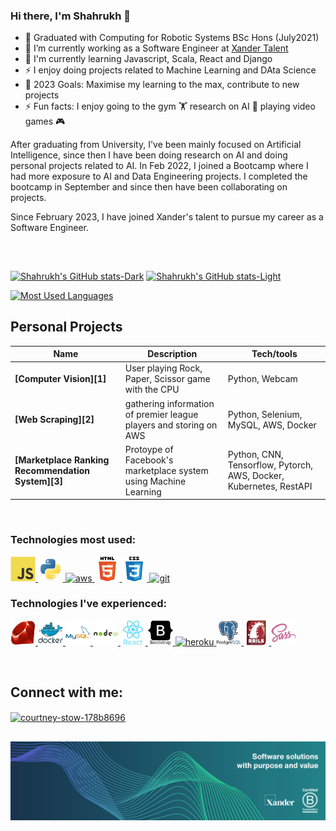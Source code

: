 ### Hi there, I'm Shahrukh 👋

- 🌱  Graduated with Computing for Robotic Systems BSc Hons (July2021)
- 🔭  I’m currently working as a Software Engineer at [Xander Talent](https://www.xandertalent.com/)
- 🌱  I'm currently learning Javascript, Scala, React and Django
- ⚡  I enjoy doing projects related to Machine Learning and DAta Science
- 🥅  2023 Goals: Maximise my learning to the max, contribute to new projects
- ⚡  Fun facts: I enjoy going to the gym 🏋️ research on AI 🥁 playing video games 🎮

After graduating from University, I've been mainly focused on Artificial Intelligence, since then I have been doing research on AI and doing personal projects related to AI. In Feb 2022, I joined a Bootcamp where I had more exposure to AI and Data Engineering projects. I completed the bootcamp in September and since then have been collaborating on projects.

Since February 2023, I have joined Xander's talent to pursue my career as a Software Engineer.

##
<br/>

[![Shahrukh's GitHub stats-Dark](https://github-readme-stats.vercel.app/api?username=Scharukh7&show_icons=true&theme=dark#gh-dark-mode-only)](https://github.com/anuraghazra/github-readme-stats#gh-dark-mode-only)
[![Shahrukh's GitHub stats-Light](https://github-readme-stats.vercel.app/api?username=Scharukh7&show_icons=true&theme=default#gh-light-mode-only)](https://github.com/anuraghazra/github-readme-stats#gh-light-mode-only)


[![Most Used Languages](https://github-readme-stats.vercel.app/api/top-langs/?username=Scharukh7&layout=compact)](https://github.com/Scharukh7/github-readme-stats)

## <a name="projects">Personal Projects</a>

| Name                         | Description                     | Tech/tools                                                        |
| -----------------------------| ------------------------        | ----------------------
| **[Computer Vision][1]**      | User playing Rock, Paper, Scissor game with the CPU      | Python, Webcam
| **[Web Scraping][2]**       | gathering information of premier league players and storing on AWS | Python, Selenium, MySQL, AWS, Docker
| **[Marketplace Ranking Recommendation System][3]**    | Protoype of Facebook's marketplace system using Machine Learning  | Python, CNN, Tensorflow, Pytorch, AWS, Docker, Kubernetes, RestAPI   

<br/>

### Technologies most used:
<p align="left"> <a href="https://developer.mozilla.org/en-US/docs/Web/JavaScript" target="_blank" rel="noreferrer"> <img src="https://raw.githubusercontent.com/devicons/devicon/master/icons/javascript/javascript-original.svg" alt="javascript" width="40" height="40"/> </a> <a href="https://www.python.org" target="_blank" rel="noreferrer"> <img src="https://raw.githubusercontent.com/devicons/devicon/master/icons/python/python-original.svg" alt="python" width="40" height="40"/> </a>   <a href="https://aws.amazon.com" target="_blank" rel="noreferrer"> <img src="https://cdn.jsdelivr.net/gh/devicons/devicon/icons/amazonwebservices/amazonwebservices-original.svg" alt="aws" width="40" height="40"/> </a> <a href="https://www.w3.org/html/" target="_blank" rel="noreferrer"> <img src="https://raw.githubusercontent.com/devicons/devicon/master/icons/html5/html5-original-wordmark.svg" alt="html5" width="40" height="40"/> </a> <a href="https://www.w3schools.com/css/" target="_blank" rel="noreferrer"> <img src="https://raw.githubusercontent.com/devicons/devicon/master/icons/css3/css3-original-wordmark.svg" alt="css3" width="40" height="40"/> </a> <a href="https://git-scm.com/" target="_blank" rel="noreferrer"> <img src="https://www.vectorlogo.zone/logos/git-scm/git-scm-icon.svg" alt="git" width="40" height="40"/> </a> </p>

### Technologies I've experienced:
<p align="left"> <a href="https://www.ruby-lang.org/en/" target="_blank" rel="noreferrer"> <img src="https://raw.githubusercontent.com/devicons/devicon/master/icons/ruby/ruby-original.svg" alt="ruby" width="40" height="40"/> </a> <a href="https://www.docker.com/" target="_blank" rel="noreferrer"> <img src="https://raw.githubusercontent.com/devicons/devicon/master/icons/docker/docker-original-wordmark.svg" alt="docker" width="40" height="40"/> </a> <a href="https://www.mysql.com/" target="_blank" rel="noreferrer"> <img src="https://raw.githubusercontent.com/devicons/devicon/master/icons/mysql/mysql-original-wordmark.svg" alt="mysql" width="40" height="40"/> </a> <a href="https://nodejs.org" target="_blank" rel="noreferrer"> <img src="https://raw.githubusercontent.com/devicons/devicon/master/icons/nodejs/nodejs-original-wordmark.svg" alt="nodejs" width="40" height="40"/> </a>  <a href="https://reactjs.org/" target="_blank" rel="noreferrer"> <img src="https://raw.githubusercontent.com/devicons/devicon/master/icons/react/react-original-wordmark.svg" alt="react" width="40" height="40"/> </a> <a href="https://getbootstrap.com" target="_blank" rel="noreferrer"> <img src="https://raw.githubusercontent.com/devicons/devicon/master/icons/bootstrap/bootstrap-plain-wordmark.svg" alt="bootstrap" width="40" height="40"/> </a> <a href="https://heroku.com" target="_blank" rel="noreferrer"> <img src="https://www.vectorlogo.zone/logos/heroku/heroku-icon.svg" alt="heroku" width="40" height="40"/> </a> <a href="https://www.postgresql.org" target="_blank" rel="noreferrer"> <img src="https://raw.githubusercontent.com/devicons/devicon/master/icons/postgresql/postgresql-original-wordmark.svg" alt="postgresql" width="40" height="40"/> </a> <a href="https://rubyonrails.org" target="_blank" rel="noreferrer"> <img src="https://raw.githubusercontent.com/devicons/devicon/master/icons/rails/rails-original-wordmark.svg" alt="rails" width="40" height="40"/> </a> <a href="https://sass-lang.com" target="_blank" rel="noreferrer"> <img src="https://raw.githubusercontent.com/devicons/devicon/master/icons/sass/sass-original.svg" alt="sass" width="40" height="40"/> </a>
          
</p>
<br/>

## Connect with me:

<a href="https://linkedin.com/in/shahrukh-shah-8b555a171" target="blank"><img align="center" src="https://cdn.jsdelivr.net/gh/devicons/devicon/icons/linkedin/linkedin-original.svg" alt="courtney-stow-178b8696" height="40" width="40" /></a>
<br/>

##
<img src="https://raw.githubusercontent.com/OliverCadman/OliverCadman/master/assets/images/LinkedIn%20Software%20%26%20Data%20Engineering.png"></img>
